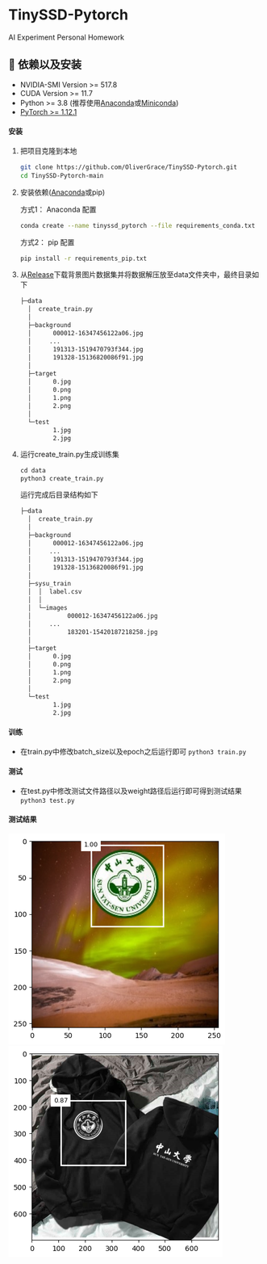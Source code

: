 # TinySSD-Pytorch
AI Experiment Personal Homework

## :wrench: 依赖以及安装

- NVIDIA-SMI Version >= 517.8
- CUDA Version >= 11.7
- Python >= 3.8 (推荐使用[Anaconda](https://www.anaconda.com/download/#linux)或[Miniconda](https://docs.conda.io/en/latest/miniconda.html))
- [PyTorch >= 1.12.1](https://pytorch.org/)

#### 安装

1. 把项目克隆到本地

    ```bash
    git clone https://github.com/OliverGrace/TinySSD-Pytorch.git
    cd TinySSD-Pytorch-main
    ```

2. 安装依赖([Anaconda](https://www.anaconda.com/download/#linux)或pip)
    
    方式1：
    Anaconda 配置
    ```bash
    conda create --name tinyssd_pytorch --file requirements_conda.txt
    ```
    
    方式2：
    pip 配置
    ```bash
    pip install -r requirements_pip.txt
    ```
3.  从[Release](https://github.com/OliverGrace/TinySSD-Pytorch/releases/tag/main)下载背景图片数据集并将数据解压放至data文件夹中，最终目录如下

    ```
    ├─data
      │  create_train.py
      │  
      ├─background
      │      000012-16347456122a06.jpg
      │	    ...
      │      191313-1519470793f344.jpg
      │      191328-15136820086f91.jpg
      │          
      ├─target
      │      0.jpg
      │      0.png
      │      1.png
      │      2.png
      │      
      └─test
             1.jpg
             2.jpg
    ```
    
4.  运行create_train.py生成训练集

    ```
    cd data
    python3 create_train.py
    ```
    运行完成后目录结构如下
    ```
    ├─data
      │  create_train.py
      │  
      ├─background
      │      000012-16347456122a06.jpg
      │	    ...
      │      191313-1519470793f344.jpg
      │      191328-15136820086f91.jpg
      │      
      ├─sysu_train
      │  │  label.csv
      │  │  
      │  └─images
      │          000012-16347456122a06.jpg
      │		...
      │          183201-15420187218258.jpg
      │          
      ├─target
      │      0.jpg
      │      0.png
      │      1.png
      │      2.png
      │      
      └─test
             1.jpg
             2.jpg
    ```

#### 训练
   - 在train.py中修改batch_size以及epoch之后运行即可
    `
    python3 train.py
    `              
#### 测试
   - 在test.py中修改测试文件路径以及weight路径后运行即可得到测试结果
    `
    python3 test.py
    `
#### 测试结果
![1](results/output1.png)    ![2](results/output2.png)
    
